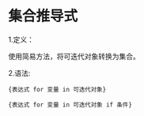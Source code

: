 # 集合推导式

1.定义：

使用简易方法，将可迭代对象转换为集合。

2.语法:
```
{表达式 for 变量 in 可迭代对象}

{表达式 for 变量 in 可迭代对象 if 条件}
```
